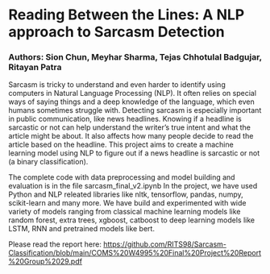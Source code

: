 # Reading Between the Lines: A NLP approach to Sarcasm Detection
### Authors: Sion Chun, Meyhar Sharma, Tejas Chhotulal Badgujar, Ritayan Patra

Sarcasm is tricky to understand and even harder to identify using computers in Natural Language Processing
(NLP). It often relies on special ways of saying things and a deep knowledge of the language, which even humans
sometimes struggle with. Detecting sarcasm is especially important in public communication, like news headlines.
Knowing if a headline is sarcastic or not can help understand the writer’s true intent and what the article might be about. It
also affects how many people decide to read the article based on the headline. This project aims to create a machine
learning model using NLP to figure out if a news headline is sarcastic or not (a binary classification).


The complete code with data preprocessing and model building and evaluation is in the file sarcasm_final_v2.ipynb
In the project, we have used Python and NLP releated libraries like nltk, tensorflow, pandas, numpy, scikit-learn and many more.
We have build and experimented with wide variety of models ranging from classical machine learning models like random forest, extra trees, xgboost, catboost
to deep learning models like LSTM, RNN and pretrained models like bert.

Please read the report here: https://github.com/RITS98/Sarcasm-Classification/blob/main/COMS%20W4995%20Final%20Project%20Report%20Group%2029.pdf
